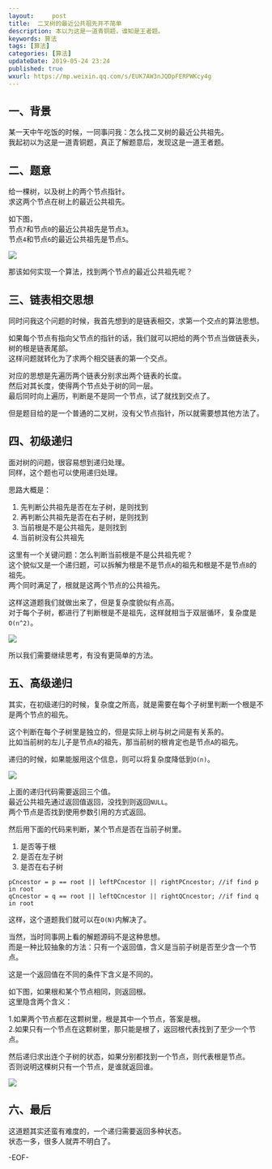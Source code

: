 ```yaml
---   
layout:     post  
title:  二叉树的最近公共祖先并不简单  
description: 本以为这是一道青铜题，谁知是王者题。   
keywords: 算法  
tags: [算法]    
categories: [算法]  
updateDate: 2019-05-24 23:24   
published: true 
wxurl: https://mp.weixin.qq.com/s/EUK7AW3nJQDpFERPWKcy4g  
---  
```



## 一、背景  


某一天中午吃饭的时候，一同事问我：怎么找二叉树的最近公共祖先。  
我起初以为这是一道青铜题，真正了解题意后，发现这是一道王者题。  


## 二、题意  


给一棵树，以及树上的两个节点指针。  
求这两个节点在树上的最近公共祖先。  


如下图，  
节点`7`和节点`0`的最近公共祖先是节点`3`。  
节点`4`和节点`6`的最近公共祖先是节点`5`。  


![](https://res2019.tiankonguse.com/images/2019/05/24/001.png)  


那该如何实现一个算法，找到两个节点的最近公共祖先呢？  


## 三、链表相交思想  


同时问我这个问题的时候，我首先想到的是链表相交，求第一个交点的算法思想。  


如果每个节点有指向父节点的指针的话，我们就可以把给的两个节点当做链表头，树的根是链表尾部。  
这样问题就转化为了求两个相交链表的第一个交点。  


对应的思想是先遍历两个链表分别求出两个链表的长度。  
然后对其长度，使得两个节点处于树的同一层。  
最后同时向上遍历，判断是不是同一个节点，试了就找到交点了。  


但是题目给的是一个普通的二叉树，没有父节点指针，所以就需要想其他方法了。  


## 四、初级递归  


面对树的问题，很容易想到递归处理。  
同样，这个题也可以使用递归处理。  


思路大概是：


1. 先判断公共祖先是否在左子树，是则找到  
2. 再判断公共祖先是否在右子树，是则找到  
3. 当前根是不是公共祖先，是则找到  
4. 当前树没有公共祖先  


这里有一个关键问题：怎么判断当前根是不是公共祖先呢？  
这个貌似又是一个递归题，可以拆解为根是不是节点`A`的祖先和根是不是节点`B`的祖先。  
两个同时满足了，根就是这两个节点的公共祖先。  


这样这道题我们就做出来了，但是复杂度貌似有点高。  
对于每个子树，都进行了判断根是不是祖先，这样就相当于双层循环，复杂度是`O(n^2)`。  


![](https://res2019.tiankonguse.com/images/2019/05/24/002.png)  


所以我们需要继续思考，有没有更简单的方法。  


## 五、高级递归  


其实，在初级递归的时候，复杂度之所高，就是需要在每个子树里判断一个根是不是两个节点的祖先。  


这个判断在每个子树里是独立的，但是实际上树与树之间是有关系的。  
比如当前树的左儿子是节点`A`的祖先，那当前树的根肯定也是节点`A`的祖先。  


递归的时候，如果能服用这个信息，则可以将复杂度降低到`O(n)`。  


![](https://res2019.tiankonguse.com/images/2019/05/24/003.png)  


上面的递归代码需要返回三个值。  
最近公共祖先通过返回值返回，没找到则返回`NULL`。  
两个节点是否找到使用参数引用的方式返回。  


然后用下面的代码来判断，某个节点是否在当前子树里。  

1. 是否等于根  
2. 是否在左子树  
3. 是否在右子树  


```
pCncestor = p == root || leftPCncestor || rightPCncestor; //if find p in root
qCncestor = q == root || leftQCncestor || rightQCncestor; //if find q in root
```

这样，这个道题我们就可以在`O(N)`内解决了。  


当然，当时同事网上看的解题源码不是这种思想。  
而是一种比较抽象的方法：只有一个返回值，含义是当前子树是否至少含一个节点。  


这是一个返回值在不同的条件下含义是不同的。  


如下图，如果根和某个节点相同，则返回根。  
这里隐含两个含义：  

1.如果两个节点都在这颗树里，根是其中一个节点，答案是根。  
2.如果只有一个节点在这颗树里，那只能是根了，返回根代表找到了至少一个节点。  


然后递归求出连个子树的状态，如果分别都找到一个节点，则代表根是节点。  
否则说明这棵树只有一个节点，是谁就返回谁。  


![](https://res2019.tiankonguse.com/images/2019/05/24/004.png)  


## 六、最后  


这道题其实还蛮有难度的，一个递归需要返回多种状态。  
状态一多，很多人就弄不明白了。  




-EOF-  



